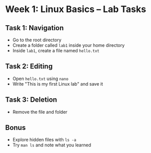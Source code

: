 # Week 1: Linux Basics – Lab Tasks

## Task 1: Navigation
- Go to the root directory
- Create a folder called `lab1` inside your home directory
- Inside `lab1`, create a file named `hello.txt`

## Task 2: Editing
- Open `hello.txt` using `nano`
- Write "This is my first Linux lab" and save it

## Task 3: Deletion
- Remove the file and folder

## Bonus
- Explore hidden files with `ls -a`
- Try `man ls` and note what you learned
